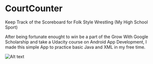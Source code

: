 # CourtCounter
Keep Track of the Scoreboard for Folk Style Wrestling (My High School Sport)


After being fortunate enought to win be a part of the Grow With Google Scholarship 
and take a Udacity course on Android App Development, I made this simple App to practice
basic Java and XML in my free time.

![Alt text](/relative/path/to/img.jpg?raw=true "Optional Title")
